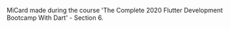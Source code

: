 MiCard made during the course 'The Complete 2020 Flutter Development Bootcamp With Dart' - Section 6.